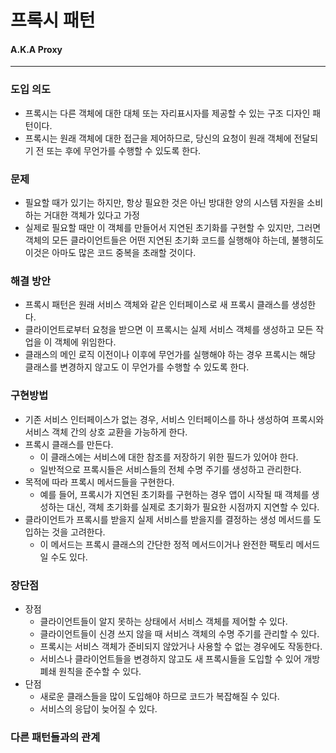 # 프록시 패턴
#### A.K.A Proxy

---
### 도입 의도
- 프록시는 다른 객체에 대한 대체 또는 자리표시자를 제공할 수 있는 구조 디자인 패턴이다.
- 프록시는 원래 객체에 대한 접근을 제어하므로, 당신의 요청이 원래 객체에 전달되기 전 또는 후에 무언가를 수행할 수 있도록 한다.

### 문제
- 필요할 때가 있기는 하지만, 항상 필요한 것은 아닌 방대한 양의 시스템 자원을 소비하는 거대한 객체가 있다고 가정
- 실제로 필요할 때만 이 객체를 만들어서 지연된 초기화를 구현할 수 있지만, 그러면 객체의 모든 클라이언트들은 어떤 지연된 초기화 코드를 실행해야 하는데, 불행히도 이것은 아마도 많은 코드 중복을 초래할 것이다.

### 해결 방안
- 프록시 패턴은 원래 서비스 객체와 같은 인터페이스로 새 프록시 클래스를 생성한다.
- 클라이언트로부터 요청을 받으면 이 프록시는 실제 서비스 객체를 생성하고 모든 작업을 이 객체에 위임한다.
- 클래스의 메인 로직 이전이나 이후에 무언가를 실행해야 하는 경우 프록시는 해당 클래스를 변경하지 않고도 이 무언가를 수행할 수 있도록 한다.

### 구현방법
- 기존 서비스 인터페이스가 없는 경우, 서비스 인터페이스를 하나 생성하여 프록시와 서비스 객체 간의 상호 교환을 가능하게 한다.
- 프록시 클래스를 만든다.
  - 이 클래스에는 서비스에 대한 참조를 저장하기 위한 필드가 있어야 한다.
  - 일반적으로 프록시들은 서비스들의 전체 수명 주기를 생성하고 관리한다.
- 목적에 따라 프록시 메서드들을 구현한다.
  - 예를 들어, 프록시가 지연된 초기화를 구현하는 경우 앱이 시작될 때 객체를 생성하는 대신, 객체 초기화를 실제로 초기화가 필요한 시점까지 지연할 수 있다.
- 클라이언트가 프록시를 받을지 실제 서비스를 받을지를 결정하는 생성 메서드를 도입하는 것을 고려한다.
  - 이 메서드는 프록시 클래스의 간단한 정적 메서드이거나 완전한 팩토리 메서드일 수도 있다.

### 장단점
- 장점
  - 클라이언트들이 알지 못하는 상태에서 서비스 객체를 제어할 수 있다.
  - 클라이언트들이 신경 쓰지 않을 때 서비스 객체의 수명 주기를 관리할 수 있다.
  - 프록시는 서비스 객체가 준비되지 않았거나 사용할 수 없는 경우에도 작동한다.
  - 서비스나 클라이언트들을 변경하지 않고도 새 프록시들을 도입할 수 있어 개방 폐쇄 원칙을 준수할 수 있다.
- 단점
  - 새로운 클래스들을 많이 도입해야 하므로 코드가 복잡해질 수 있다.
  -  서비스의 응답이 늦어질 수 있다.

### 다른 패턴들과의 관계